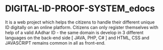 # DIGITAL-ID-PROOF-SYSTEM_edocs
 It is a web project which helps the citizens to handle their different unique ID digitally on an online platform. Citizens can only register themselves with help of a valid AAdhar ID - the same domain is develop in 3 different languages on the back-end side [ JAVA, PHP, C# ] and HTML, CSS and JAVASCRIPT remains common in all as front-end.
